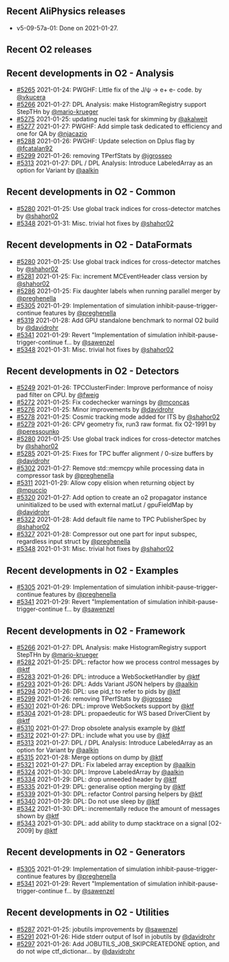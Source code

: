 ## Recent AliPhysics releases
- v5-09-57a-01: Done on 2021-01-27.
## Recent O2 releases
## Recent developments in O2 - Analysis
- [#5265](https://github.com/AliceO2Group/AliceO2/pull/5265) 2021-01-24: PWGHF: Little fix of the J/ψ → e+ e- code. by [@vkucera](https://github.com/vkucera)
- [#5266](https://github.com/AliceO2Group/AliceO2/pull/5266) 2021-01-27: DPL Analysis: make HistogramRegistry support StepTHn by [@mario-krueger](https://github.com/mario-krueger)
- [#5275](https://github.com/AliceO2Group/AliceO2/pull/5275) 2021-01-25: updating nuclei task for skimming by [@akalweit](https://github.com/akalweit)
- [#5277](https://github.com/AliceO2Group/AliceO2/pull/5277) 2021-01-27: PWGHF: Add simple task dedicated to efficiency and one for QA by [@njacazio](https://github.com/njacazio)
- [#5288](https://github.com/AliceO2Group/AliceO2/pull/5288) 2021-01-26: PWGHF: Update selection on Dplus flag by [@fcatalan92](https://github.com/fcatalan92)
- [#5299](https://github.com/AliceO2Group/AliceO2/pull/5299) 2021-01-26: removing TPerfStats by [@jgrosseo](https://github.com/jgrosseo)
- [#5313](https://github.com/AliceO2Group/AliceO2/pull/5313) 2021-01-27: DPL / DPL Analysis: Introduce LabeledArray as an option for Variant by [@aalkin](https://github.com/aalkin)
## Recent developments in O2 - Common
- [#5280](https://github.com/AliceO2Group/AliceO2/pull/5280) 2021-01-25: Use global track indices for cross-detector matches by [@shahor02](https://github.com/shahor02)
- [#5348](https://github.com/AliceO2Group/AliceO2/pull/5348) 2021-01-31: Misc. trivial hot fixes by [@shahor02](https://github.com/shahor02)
## Recent developments in O2 - DataFormats
- [#5280](https://github.com/AliceO2Group/AliceO2/pull/5280) 2021-01-25: Use global track indices for cross-detector matches by [@shahor02](https://github.com/shahor02)
- [#5281](https://github.com/AliceO2Group/AliceO2/pull/5281) 2021-01-25: Fix: increment MCEventHeader class version by [@shahor02](https://github.com/shahor02)
- [#5286](https://github.com/AliceO2Group/AliceO2/pull/5286) 2021-01-25: Fix daughter labels when running parallel merger by [@preghenella](https://github.com/preghenella)
- [#5305](https://github.com/AliceO2Group/AliceO2/pull/5305) 2021-01-29: Implementation of simulation inhibit-pause-trigger-continue features by [@preghenella](https://github.com/preghenella)
- [#5319](https://github.com/AliceO2Group/AliceO2/pull/5319) 2021-01-28: Add GPU standalone benchmark to normal O2 build by [@davidrohr](https://github.com/davidrohr)
- [#5341](https://github.com/AliceO2Group/AliceO2/pull/5341) 2021-01-29: Revert "Implementation of simulation inhibit-pause-trigger-continue f… by [@sawenzel](https://github.com/sawenzel)
- [#5348](https://github.com/AliceO2Group/AliceO2/pull/5348) 2021-01-31: Misc. trivial hot fixes by [@shahor02](https://github.com/shahor02)
## Recent developments in O2 - Detectors
- [#5249](https://github.com/AliceO2Group/AliceO2/pull/5249) 2021-01-26: TPCClusterFinder: Improve performance of noisy pad filter on CPU. by [@fweig](https://github.com/fweig)
- [#5272](https://github.com/AliceO2Group/AliceO2/pull/5272) 2021-01-25: Fix codechecker warnings by [@mconcas](https://github.com/mconcas)
- [#5276](https://github.com/AliceO2Group/AliceO2/pull/5276) 2021-01-25: Minor improvements by [@davidrohr](https://github.com/davidrohr)
- [#5278](https://github.com/AliceO2Group/AliceO2/pull/5278) 2021-01-25: Cosmic tracking mode added for ITS by [@shahor02](https://github.com/shahor02)
- [#5279](https://github.com/AliceO2Group/AliceO2/pull/5279) 2021-01-26: CPV geometry fix, run3 raw format. fix O2-1991 by [@peressounko](https://github.com/peressounko)
- [#5280](https://github.com/AliceO2Group/AliceO2/pull/5280) 2021-01-25: Use global track indices for cross-detector matches by [@shahor02](https://github.com/shahor02)
- [#5285](https://github.com/AliceO2Group/AliceO2/pull/5285) 2021-01-25: Fixes for TPC buffer alignment / 0-size buffers by [@davidrohr](https://github.com/davidrohr)
- [#5302](https://github.com/AliceO2Group/AliceO2/pull/5302) 2021-01-27: Remove std::memcpy while processing data in compressor task by [@preghenella](https://github.com/preghenella)
- [#5311](https://github.com/AliceO2Group/AliceO2/pull/5311) 2021-01-29: Allow copy elision when returning object by [@mpuccio](https://github.com/mpuccio)
- [#5320](https://github.com/AliceO2Group/AliceO2/pull/5320) 2021-01-27: Add option to create an o2 propagator instance uninitialized to be used with external matLut / gpuFieldMap by [@davidrohr](https://github.com/davidrohr)
- [#5322](https://github.com/AliceO2Group/AliceO2/pull/5322) 2021-01-28: Add default file name to TPC PublisherSpec by [@shahor02](https://github.com/shahor02)
- [#5327](https://github.com/AliceO2Group/AliceO2/pull/5327) 2021-01-28: Compressor out one part for input subspec, regardless input struct by [@preghenella](https://github.com/preghenella)
- [#5348](https://github.com/AliceO2Group/AliceO2/pull/5348) 2021-01-31: Misc. trivial hot fixes by [@shahor02](https://github.com/shahor02)
## Recent developments in O2 - Examples
- [#5305](https://github.com/AliceO2Group/AliceO2/pull/5305) 2021-01-29: Implementation of simulation inhibit-pause-trigger-continue features by [@preghenella](https://github.com/preghenella)
- [#5341](https://github.com/AliceO2Group/AliceO2/pull/5341) 2021-01-29: Revert "Implementation of simulation inhibit-pause-trigger-continue f… by [@sawenzel](https://github.com/sawenzel)
## Recent developments in O2 - Framework
- [#5266](https://github.com/AliceO2Group/AliceO2/pull/5266) 2021-01-27: DPL Analysis: make HistogramRegistry support StepTHn by [@mario-krueger](https://github.com/mario-krueger)
- [#5282](https://github.com/AliceO2Group/AliceO2/pull/5282) 2021-01-25: DPL: refactor how we process control messages by [@ktf](https://github.com/ktf)
- [#5283](https://github.com/AliceO2Group/AliceO2/pull/5283) 2021-01-26: DPL: introduce a WebSocketHandler by [@ktf](https://github.com/ktf)
- [#5293](https://github.com/AliceO2Group/AliceO2/pull/5293) 2021-01-26: DPL: Adds Variant JSON helpers by [@aalkin](https://github.com/aalkin)
- [#5294](https://github.com/AliceO2Group/AliceO2/pull/5294) 2021-01-26: DPL: use pid_t to refer to pids by [@ktf](https://github.com/ktf)
- [#5299](https://github.com/AliceO2Group/AliceO2/pull/5299) 2021-01-26: removing TPerfStats by [@jgrosseo](https://github.com/jgrosseo)
- [#5301](https://github.com/AliceO2Group/AliceO2/pull/5301) 2021-01-26: DPL: improve WebSockets support by [@ktf](https://github.com/ktf)
- [#5304](https://github.com/AliceO2Group/AliceO2/pull/5304) 2021-01-28: DPL: propaedeutic for WS based DriverClient by [@ktf](https://github.com/ktf)
- [#5310](https://github.com/AliceO2Group/AliceO2/pull/5310) 2021-01-27: Drop obsolete analysis example by [@ktf](https://github.com/ktf)
- [#5312](https://github.com/AliceO2Group/AliceO2/pull/5312) 2021-01-27: DPL: include what you use by [@ktf](https://github.com/ktf)
- [#5313](https://github.com/AliceO2Group/AliceO2/pull/5313) 2021-01-27: DPL / DPL Analysis: Introduce LabeledArray as an option for Variant by [@aalkin](https://github.com/aalkin)
- [#5315](https://github.com/AliceO2Group/AliceO2/pull/5315) 2021-01-28: Merge options on dump by [@ktf](https://github.com/ktf)
- [#5321](https://github.com/AliceO2Group/AliceO2/pull/5321) 2021-01-27: DPL: Fix labeled array exception by [@aalkin](https://github.com/aalkin)
- [#5324](https://github.com/AliceO2Group/AliceO2/pull/5324) 2021-01-30: DPL: Improve LabeledArray by [@aalkin](https://github.com/aalkin)
- [#5334](https://github.com/AliceO2Group/AliceO2/pull/5334) 2021-01-29: DPL: drop unneeded header by [@ktf](https://github.com/ktf)
- [#5335](https://github.com/AliceO2Group/AliceO2/pull/5335) 2021-01-29: DPL: generalise option merging by [@ktf](https://github.com/ktf)
- [#5339](https://github.com/AliceO2Group/AliceO2/pull/5339) 2021-01-30: DPL: refactor Control parsing helpers by [@ktf](https://github.com/ktf)
- [#5340](https://github.com/AliceO2Group/AliceO2/pull/5340) 2021-01-29: DPL: Do not use sleep by [@ktf](https://github.com/ktf)
- [#5342](https://github.com/AliceO2Group/AliceO2/pull/5342) 2021-01-30: DPL: incrementally reduce the amount of messages shown by [@ktf](https://github.com/ktf)
- [#5343](https://github.com/AliceO2Group/AliceO2/pull/5343) 2021-01-30: DPL: add ability to dump stacktrace on a signal [O2-2009] by [@ktf](https://github.com/ktf)
## Recent developments in O2 - Generators
- [#5305](https://github.com/AliceO2Group/AliceO2/pull/5305) 2021-01-29: Implementation of simulation inhibit-pause-trigger-continue features by [@preghenella](https://github.com/preghenella)
- [#5341](https://github.com/AliceO2Group/AliceO2/pull/5341) 2021-01-29: Revert "Implementation of simulation inhibit-pause-trigger-continue f… by [@sawenzel](https://github.com/sawenzel)
## Recent developments in O2 - Utilities
- [#5287](https://github.com/AliceO2Group/AliceO2/pull/5287) 2021-01-25: jobutils improvements by [@sawenzel](https://github.com/sawenzel)
- [#5291](https://github.com/AliceO2Group/AliceO2/pull/5291) 2021-01-26: Hide stderr output of lsof in jobutils by [@davidrohr](https://github.com/davidrohr)
- [#5297](https://github.com/AliceO2Group/AliceO2/pull/5297) 2021-01-26: Add JOBUTILS_JOB_SKIPCREATEDONE option, and do not wipe ctf_dictionar… by [@davidrohr](https://github.com/davidrohr)
